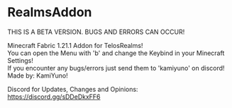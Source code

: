 ﻿# RealmsAddon
THIS IS A BETA VERSION. BUGS AND ERRORS CAN OCCUR!

Minecraft Fabric 1.21.1 Addon for TelosRealms!<br>
You can open the Menu with 'b' and change the Keybind in your Minecraft Settings!<br>
If you encounter any bugs/errors just send them to 'kamiyuno' on discord!<br>
Made by: KamiYuno!

Discord for Updates, Changes and Opinions:<br>
https://discord.gg/sDDeDkxFF6
